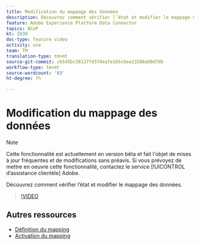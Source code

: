 ```yaml
---
title: Modification du mappage des données
description: Découvrez comment vérifier l’état et modifier le mappage des données.
feature: Adobe Experience Platform Data Connector
topics: ACoP
kt: 2830
doc-type: feature video
activity: use
team: TM
translation-type: tm+mt
source-git-commit: cb5d5bc58137fd374eafe165c6ea13288a60d7db
workflow-type: tm+mt
source-wordcount: '83'
ht-degree: 7%

---
```



# Modification du mappage des données

>[!NOTE]
>
>Cette fonctionnalité est actuellement en version bêta et fait l&#39;objet de mises à jour fréquentes et de modifications sans préavis.
>Si vous prévoyez de mettre en oeuvre cette fonctionnalité, contactez le service [!UICONTROL d’assistance clientèle] Adobe.

Découvrez comment vérifier l’état et modifier le mappage des données.

>[!VIDEO](https://video.tv.adobe.com/v/27266?quality=12)

## Autres ressources

* [Définition du mapping](https://docs.adobe.com/content/help/en/campaign-standard/using/administrating/mapping-campaign-and-aep-data/aep-mapping-definition.html)
* [Activation du mapping](https://docs.adobe.com/content/help/en/campaign-standard/using/administrating/mapping-campaign-and-aep-data/aep-mapping-activation.html)

